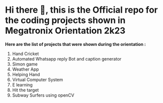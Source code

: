 # Hi there 👋, this is the Official repo for the coding projects shown in Megatronix Orientation 2k23

**Here are the list of projects that were shown during the orientation :**
1. Hand Cricket
2. Automated Whatsapp reply Bot and caption generator
3. Simon game
4. Weather App
5. Helping Hand
6. Virtual Computer System
7. E learning
8. Hit the target
9. Subway Surfers using openCV
<!--

**Here are some ideas to get you started:**

🙋‍♀️ A short introduction - what is your organization all about?
🌈 Contribution guidelines - how can the community get involved?
👩‍💻 Useful resources - where can the community find your docs? Is there anything else the community should know?
🍿 Fun facts - what does your team eat for breakfast?
🧙 Remember, you can do mighty things with the power of [Markdown](https://docs.github.com/github/writing-on-github/getting-started-with-writing-and-formatting-on-github/basic-writing-and-formatting-syntax)
-->
